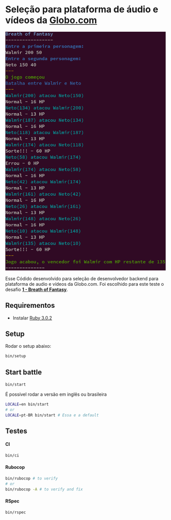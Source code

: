 # Seleção para plataforma de áudio e vídeos da [Globo.com](globo.com)

![GamePlay](gameplay.png?raw=true 'GamePlay')

Esse Códido desenvolvido para seleção de desenvolvedor backend para plataforma
de audio e vídeos da Globo.com. Foi escolhido para este teste o desafio
[**1 - Breath of Fantasy**](CHALLENGER.md#1---breath-of-fantasy).

## Requirementos

- Instalar [Ruby 3.0.2](ruby-lang.org/pt/documentation/installation/#installers)

## Setup

Rodar o setup abaixo:

```bash
bin/setup
```

## Start battle


```bash
bin/start
```

É possível rodar a versão em inglês ou brasileira


```bash
LOCALE=en bin/start
# or
LOCALE=pt-BR bin/start # Essa e a default
```

## Testes

#### CI

```bash
bin/ci
```

#### Rubocop

```bash
bin/rubocop # to verify
# or
bin/rubocop -A # to verify and fix
```

#### RSpec

```bash
bin/rspec
```
